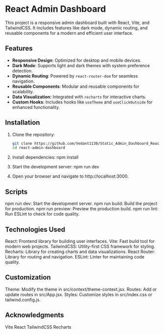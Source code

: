 # React Admin Dashboard

This project is a responsive admin dashboard built with React, Vite, and TailwindCSS. It includes features like dark mode, dynamic routing, and reusable components for a modern and efficient user interface.

## Features

- **Responsive Design**: Optimized for desktop and mobile devices.
- **Dark Mode**: Supports light and dark themes with system preference detection.
- **Dynamic Routing**: Powered by `react-router-dom` for seamless navigation.
- **Reusable Components**: Modular and reusable components for scalability.
- **Data Visualization**: Integrated with `recharts` for interactive charts.
- **Custom Hooks**: Includes hooks like `useTheme` and `useClickOutside` for enhanced functionality.

## Installation

1. Clone the repository:

    ```sh
    git clone https://github.com/Vedant1130/Static_Admin_Dashboard_React.git
    cd react-admin-dashboard

    ```

2. Install dependencies:
   npm install

3. Start the development server:
   npm run dev

4. Open your browser and navigate to http://localhost:3000.

## Scripts
   npm run dev: Start the development server.
   npm run build: Build the project for production.
   npm run preview: Preview the production build.
   npm run lint: Run ESLint to check for code quality.

## Technologies Used
   React: Frontend library for building user interfaces.
   Vite: Fast build tool for modern web projects.
   TailwindCSS: Utility-first CSS framework for styling.
   Recharts: Library for creating charts and data visualizations.
   React Router: Library for routing and navigation.
   ESLint: Linter for maintaining code quality.   

## Customization
   Theme: Modify the theme in src/context/theme-context.jsx.
   Routes: Add or update routes in src/App.jsx.
   Styles: Customize styles in src/index.css or tailwind.config.js.

## Acknowledgments
   Vite
   React
   TailwindCSS
   Recharts    
